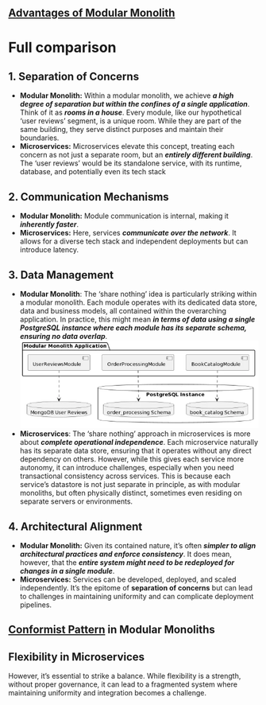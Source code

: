 ## [Advantages of Modular Monolith](Advantages%20of%20Modular%20Monolith.md)

# Full comparison
## 1. Separation of Concerns

- **Modular Monolith:** Within a modular monolith, we achieve ***a high degree of separation but within the confines of a single application***. Think of it as ***rooms in a house***. Every module, like our hypothetical ‘user reviews’ segment, is a unique room. While they are part of the same building, they serve distinct purposes and maintain their boundaries.
- **Microservices:** Microservices elevate this concept, treating each concern as not just a separate room, but an ***entirely different building***. The ‘user reviews’ would be its standalone service, with its runtime, database, and potentially even its tech stack

## 2. Communication Mechanisms

- **Modular Monolith:** Module communication is internal, making it ***inherently faster***. 
- **Microservices:** Here, services ***communicate over the network***. It allows for a diverse tech stack and independent deployments but can introduce latency.

## 3. Data Management

- **Modular Monolith**: The ‘share nothing’ idea is particularly striking within a modular monolith. Each module operates with its dedicated data store, data and business models, all contained within the overarching application. In practice, this might mean ***in terms of data using a single PostgreSQL instance where each module has its separate schema, ensuring no data overlap***.
  ![Pasted image 20231019225639](../../../../_Attachments/Pasted%20image%2020231019225639.png)
- **Microservices**: The ‘share nothing’ approach in microservices is more about ***complete operational independence***. Each microservice naturally has its separate data store, ensuring that it operates without any direct dependency on others. However, while this gives each service more autonomy, it can introduce challenges, especially when you need transactional consistency across services. This is because each service’s datastore is not just separate in principle, as with modular monoliths, but often physically distinct, sometimes even residing on separate servers or environments.

## 4. Architectural Alignment

- **Modular Monolith:** Given its contained nature, it’s often ***simpler to align architectural practices and enforce consistency***. It does mean, however, that the ***entire system might need to be redeployed for changes in a single module***.
- **Microservices:** Services can be developed, deployed, and scaled independently. It’s the epitome of **separation of concerns** but can lead to challenges in maintaining uniformity and can complicate deployment pipelines.
## [Conformist Pattern](../../../DDD/Conformist%20Pattern.md) in Modular Monoliths

## Flexibility in Microservices

However, it’s essential to strike a balance. While flexibility is a strength, without proper governance, it can lead to a fragmented system where maintaining uniformity and integration becomes a challenge.

